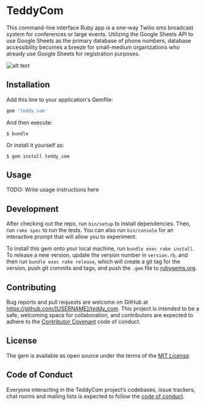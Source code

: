 # TeddyCom

This command-line interface Ruby app is a one-way Twilio sms broadcast system for conferences or large events. Utilizing the Google Sheets API to use Google Sheets as the primary database of phone numbers, database accessibility becomes a breeze for small-medium organizations who already use Google Sheets for registration purposes. 

![alt text](https://drive.google.com/file/d/1zl6s3GNXoRbTi7s7Fyneg-nPNSA1ZRPL/view?usp=sharing)


## Installation

Add this line to your application's Gemfile:

```ruby
gem 'teddy_com'
```

And then execute:

    $ bundle

Or install it yourself as:

    $ gem install teddy_com

## Usage

TODO: Write usage instructions here

## Development

After checking out the repo, run `bin/setup` to install dependencies. Then, run `rake spec` to run the tests. You can also run `bin/console` for an interactive prompt that will allow you to experiment.

To install this gem onto your local machine, run `bundle exec rake install`. To release a new version, update the version number in `version.rb`, and then run `bundle exec rake release`, which will create a git tag for the version, push git commits and tags, and push the `.gem` file to [rubygems.org](https://rubygems.org).

## Contributing

Bug reports and pull requests are welcome on GitHub at https://github.com/[USERNAME]/teddy_com. This project is intended to be a safe, welcoming space for collaboration, and contributors are expected to adhere to the [Contributor Covenant](http://contributor-covenant.org) code of conduct.

## License

The gem is available as open source under the terms of the [MIT License](https://opensource.org/licenses/MIT).

## Code of Conduct

Everyone interacting in the TeddyCom project’s codebases, issue trackers, chat rooms and mailing lists is expected to follow the [code of conduct](https://github.com/[USERNAME]/teddy_com/blob/master/CODE_OF_CONDUCT.md).

